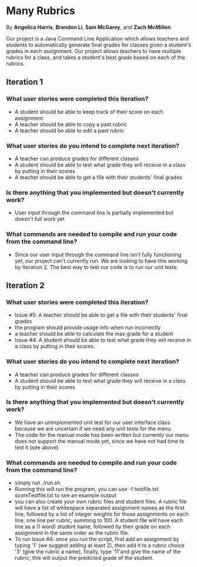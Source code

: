 # Many Rubrics

By <b>Angelica Harris</b>, <b>Brandon Li</b>, <b>Sam McGarey</b>, and <b>Zach McMillen</b>

Our project is a Java Command Line Application which allows teachers and students to automatically generate final grades for classes given a student's grades in each assignment. Our project allows teachers to have multiple rubrics for a class, and takes a student's best grade based on each of the rubrics.

## Iteration 1

### What user stories were completed this iteration?
- A student should be able to keep track of their score on each assignment
- A teacher should be able to copy a past rubric
- A teacher should be able to edit a past rubric

### What user stories do you intend to complete next iteration?
- A teacher can produce grades for different classes
- A student should be able to test what grade they will receive in a class by putting in their scores
- A teacher should be able to get a file with their students' final grades

### Is there anything that you implemented but doesn't currently work?
- User input through the command line is partially implemented but doesn't full work yet

### What commands are needed to compile and run your code from the command line?
- Since our user input through the command line isn't fully functioning yet, our project can't currently run. We are looking to have this working by Iteration 2. The best way to test our code is to run our unit tests.

## Iteration 2

### What user stories were completed this iteration?
- Issue #5: A teacher should be able to get a file with their students' final grades
- the program should provide usage info when run incorrectly
- a teacher should be able to calculate the max grade for a student
- Issue #4: A student should be able to test what grade they will receive in a class by putting in their scores. 

### What user stories do you intend to complete next iteration?
- A teacher can produce grades for different classes
- A student should be able to test what grade they will receive in a class by putting in their scores

### Is there anything that you implemented but doesn't currently work?
- We have an unimplemented unit test for our user interface class because we are uncertain if we need any unit tests for the menu
- The code for the manual mode has been written but currently our menu does not support the manual mode yet, since we have not had time to test it (see above)

### What commands are needed to compile and run your code from the command line?
- simply run ./run.sh
- Running this will run the program, you can use -f testfile.txt scoreTestfile.txt to see an example output
- you can also create your own rubric files and student files. A rubric file will have a list of whitespace separated assignment names as the first line, followed by a list of integer weights for those assignments on each line, one line per rubric, summing to 100. A student file will have each line as a (1 word) student name, followed  by their grade on each assignment in the same order as the rubric file.
- To run Issue #4: once you run the script, first add an assignment by typing '1' (we suggest adding at least 2), then add it to a rubric choice '3' (give the rubric a name), finally, type '11'and give the name of the rubric; this will output the predicted grade of the student. 

